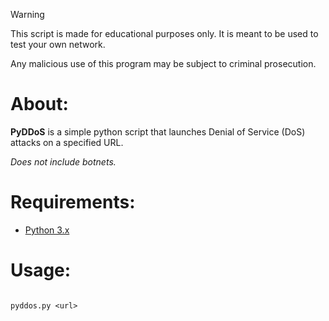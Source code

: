 > [!WARNING]
> This script is made for educational purposes only. It is meant to be used to test your own network.
> 
> Any malicious use of this program may be subject to criminal prosecution.

# About:

**PyDDoS** is a simple python script that launches Denial of Service (DoS) attacks on a specified URL.

_Does not include botnets._

# Requirements:

- [Python 3.x](https://www.python.org/downloads/)

# Usage:
######
    pyddos.py <url>
